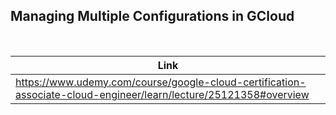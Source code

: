 ## Managing Multiple Configurations in GCloud

<br />

| Link |
| ---- |
| https://www.udemy.com/course/google-cloud-certification-associate-cloud-engineer/learn/lecture/25121358#overview |

<br />
